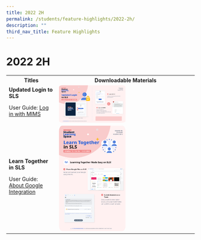 ```yaml
---
title: 2022 2H
permalink: /students/feature-highlights/2022-2h/
description: ""
third_nav_title: Feature Highlights
---
```

<style>
  img {
    border-radius: 5%;
    width: 50%;
  }
</style>

<h1>2022 2H</h1>

<table>
  <tbody><tr>
    <th>Titles</th>
    <th>Downloadable Materials</th>
  </tr>
  <tr>
    <td>
      <strong>Updated Login to SLS</strong>
      <p>User Guide: <a target="_blank" href="/login-troubleshooting/authentication/log-in-with-mims/">Log in with MIMS</a></p>
    </td>
    <td>
      <a target="_blank" href="/files/Marcomms/Feature%20Highlights/R18%20(1%20of%202)%20Student%20MIMS.pdf">
        <img style="width: 50%;" alt="Updated Login to SLS" src="/images/1Student/Marcomms/R18%20(1%20of%202)%20Student%20MIMS.png">
      </a>
    </td>
  </tr>
	
  <tr>
    <td>
      <strong>Learn Together in SLS</strong>
      <p>User Guide: <a target="_blank" href="/student-user-guide/assign/attempt-google-attached-files/">About Google Integration</a></p>
    </td>
    <td>
      <a target="_blank" href="/files/Marcomms/Feature%20Highlights/R18%20(2%20of%202)%20Student%20Learn%20Together.pdf">
        <img style="width: 50%;" src="/images/1Student/Marcomms/R18%20(2%20of%202)%20Student%20Learn%20Together.png">
      </a>
    </td>
  </tr>
</tbody></table>